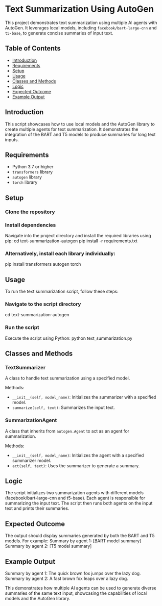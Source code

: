 
# Text Summarization Using AutoGen

This project demonstrates text summarization using multiple AI agents with AutoGen. It leverages local models, including `facebook/bart-large-cnn` and `t5-base`, to generate concise summaries of input text.

## Table of Contents

* [Introduction](#introduction)
* [Requirements](#requirements)
* [Setup](#setup)
* [Usage](#usage)
* [Classes and Methods](#classes-and-methods)
* [Logic](#logic)
* [Expected Outcome](#expected-outcome)
* [Example Output](#example-output)

## Introduction

This script showcases how to use local models and the AutoGen library to create multiple agents for text summarization. It demonstrates the integration of the BART and T5 models to produce summaries for long text inputs.

## Requirements

* Python 3.7 or higher
* `transformers` library
* `autogen` library
* `torch` library

## Setup

### Clone the repository

### Install dependencies

Navigate into the project directory and install the required libraries using pip:
cd text-summarization-autogen pip install -r requirements.txt

### Alternatively, install each library individually:
pip install transformers autogen torch

## Usage

To run the text summarization script, follow these steps:

### Navigate to the script directory
cd text-summarization-autogen

### Run the script

Execute the script using Python:
python text_summarization.py


## Classes and Methods

### TextSummarizer

A class to handle text summarization using a specified model.

Methods:

* `__init__(self, model_name)`: Initializes the summarizer with a specified model.
* `summarize(self, text)`: Summarizes the input text.

### SummarizationAgent

A class that inherits from `autogen.Agent` to act as an agent for summarization.

Methods:

* `__init__(self, model_name)`: Initializes the agent with a specified summarizer model.
* `act(self, text)`: Uses the summarizer to generate a summary.

## Logic

The script initializes two summarization agents with different models (facebook/bart-large-cnn and t5-base). Each agent is responsible for summarizing the input text. The script then runs both agents on the input text and prints their summaries.

## Expected Outcome

The output should display summaries generated by both the BART and T5 models. For example:
Summary by agent 1: [BART model summary] Summary by agent 2: [T5 model summary]

## Example Output
Summary by agent 1: The quick brown fox jumps over the lazy dog. Summary by agent 2: A fast brown fox leaps over a lazy dog.

This demonstrates how multiple AI agents can be used to generate diverse summaries of the same text input, showcasing the capabilities of local models and the AutoGen library.
